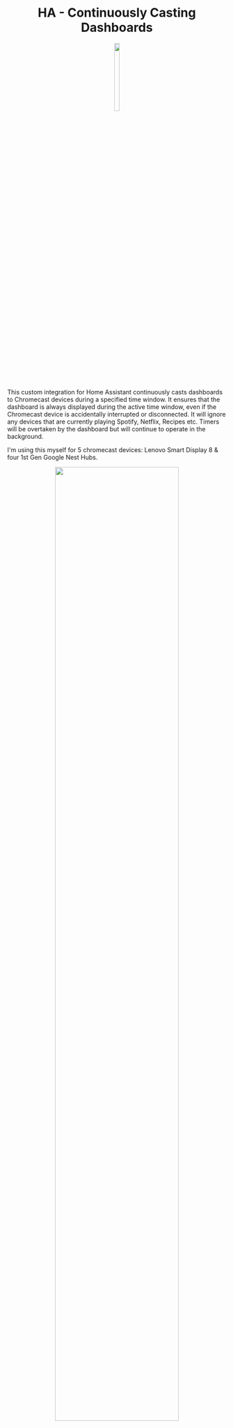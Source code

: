 # <center>**HA - Continuously Casting Dashboards** </center>

<p align="center">
  <img src="branding/logo.png" width=15% height=20%>
</p>


This custom integration for Home Assistant continuously casts dashboards to Chromecast devices during a specified time window. It ensures that the dashboard is always displayed during the active time window, even if the Chromecast device is accidentally interrupted or disconnected. It will ignore any devices that are currently playing Spotify, Netflix, Recipes etc. Timers will be overtaken by the dashboard but will continue to operate in the background.

I'm using this myself for 5 chromecast devices: Lenovo Smart Display 8 & four 1st Gen Google Nest Hubs.

<p align="center">
  <img src="https://github.com/b0mbays/continuously_casting_dashboards/assets/55556007/9cc32333-312e-41cf-bca0-e531e535a268" width=75% height=75%>
</p>
<br/><br/>

✨**Features:**
============

- Automatically casts specified Home Assistant dashboards to Chromecast devices.
- Monitors the casting state of each device and resumes casting if interrupted.
- Custom entity states for when to cast a dashboard (both globally and individual dashboards)
- Multiple dashboard casting for the same device (cast different dashboards at different times).
- Configurable global time window for active casting.
- Configurable casting interval.
- Configurable volume per device.
- Configurable start and end times per device.
- Google Home Speaker Group support.

<br/><br/>

✅ **Requirements:**
============

1. **Home Assistant**

2. **[HTTPS External Access](https://www.makeuseof.com/secure-home-assistant-installation-free-ssl-certificate/?newsletter_popup=1)** which HA requires for casting and the HACS Addon installed. **Alternatively, if you have a Nabu Casa subscription then this is already set up for you.**

2. **Trusted network setup** for each Chromecast device to avoid logging in. See guide [here](https://blog.fuzzymistborn.com/homeassistant-and-catt-cast-all-the-things/) and follow the 'Trusted Networks' section half way down. You can either do your entire home network, or individual devices. You can find the IP address for each device by going to Settings -> Device Information -> Technical Information on the device.

    Your trusted networks section should then look something like this:

    ```yaml
    homeassistant:
      external_url: "<your-external-url-for-home-assistant"
      auth_providers:
        - type: trusted_networks
          trusted_networks:
            - 192.168.12.236/32 #These are my display IP addresses, replace them with your own (including the /32)
            - 192.168.12.22/32
            - 192.168.12.217/32
          trusted_users:
            192.168.12.236: <your-user-id>  #Ensure this user has admin rights too
            192.168.12.22: <your-user-id>
            192.168.12.217: <your-user-id>
          allow_bypass_login: true
        - type: homeassistant
    ```

3. **[ha-catt-fix](https://github.com/swiergot/ha-catt-fix)** setup for your dashboard to keep the display 'awake' and not time out after 10 minutes. Install steps:

    - Go to the HACS panel in Home Assistant
    - Click on the three dots in the top right corner and choose "Custom repositories"
    - Enter `swiergot/ha-catt-fix` in the "Add custom repository" field, select "Lovelace" from the "Category" dropdown, and click on the "Add" button.
    - Go to the "Frontend" tab within HACS, and click on 'Explore and download repositories" and search for 'ha-catt-fix'.
    - Click "Download"
    - Restart Home Assistant
    - Ensure that 'ha-catt-fix' is listed inside your dashboards resources. (_Your dashboard_ -> Three dots -> Edit -> Three dots -> Manage resources)

4. **[Kiosk Mode](https://github.com/NemesisRE/kiosk-mode)** for hiding the navigations bars for fullscreen dashboards on your displays.

<br/><br/>

🚀**Installation**
============

### **HACS**

1. Go to the HACS panel in Home Assistant.
2. Click on the three dots in the top right corner and choose "Custom repositories".
3. Enter `b0mbays/continuously_casting_dashboards` in the "Add custom repository" field, select "Integration" from the "Category" dropdown, and click on the "Add" button.
4. Once the custom repository is added, you can install the integration through HACS. You should see "Continuously Cast Dashboards" in the "Integrations" tab. Click on "Download" to add it to your Home Assistant instance.
5. Restart Home Assistant to load the custom integration.
6. Setup your devices inside the configuration.yaml file, follow the steps from the configuration section below.
4. Restart again to start the integration.

<br/><br/>

⚡️**How does it work?**
============

The integration uses [CATT's](https://github.com/skorokithakis/catt) functionality to 'call' each of your Google Chromecast devices checking the status every 45 seconds (you can change this in the config) for any 'state' changes. If there is no media playing on the device, then the dashboard will be cast. If the device already has the dashboard casting then it will be ignored. And if there is youtube/recipes/spotify playing on the device then it will also be ignored.

The casting functionality within Home Assistant requires your instance to be accesible via HTTPS with either paying for a Nabu Casa subscription or setting this up yourself. I opted to subscribe to Nabu Casa to help support HA development. Previously, I did set this up myself and the guide I used is [here](https://www.makeuseof.com/secure-home-assistant-installation-free-ssl-certificate/?newsletter_popup=1).


<br/><br/>

⚙️**Configuration**
============

To configure the integration, add the following to your `configuration.yaml` file:

```yaml
continuously_casting_dashboards:
  logging_level: warning #Required: Set the logging level - debug/info/warning (default is 'warning' - try 'debug' for debugging)
  cast_delay: 45 #Required: Time (in seconds) for casting checks between each device.
  start_time: "07:00" #Optional: Global start time of the casting window (format: "HH:MM") - Default is set to "07:00" and can be individually overwritten per device below.
  end_time: "01:00" #Optional: Global end time of the casting window (format: "HH:MM") and must be after "00:00". Default is set to "01:00" and can be individually overwritten per device below.
  devices:
    "<Display_Name>": #Required: Display name or IP address of your device. Find this on the actual device's settings or inside the Google Home app.
      - dashboard_url: "<Dashboard_URL>" #Required: Dashboard URL to be casted (This must be the local IP address of your HA instance, not homeassistant.local)
        volume: 5 #Optional: Volume to set the display. (If you remove this, the device will remain the same volume)
        start_time: "07:00" #Optional: Set the start time for this device
        end_time: "01:00" #Optional: Set the end time for this device
    "<Display_Name>": 
      - dashboard_url: "<Dashboard_URL>" 
        volume: <Volume>
        start_time: "<Start_Time>" 
        end_time: "<End_Time>"
        speaker_groups: #Optional: Here you can set speaker groups that your device might be a member of to skip casting if they are active.
          - "<Speaker group name>" #Optional: Speaker group name
          - "<Speaker group name>" #Optional: Extra speaker group names

    #You can then add more devices repeating the above format:

    # Examples:
    # "Office display":
    #   - dashboard_url: "http://192.168.12.104:8123/nest-dashboard/default_view?kiosk"
    #     volume: 7
    #     start_time: "06:00" 
    #     end_time: "18:00"
    # "Kitchen display":
    #   - dashboard_url: "http://192.168.12.104:8123/kitchen-dashboard/default_view?kiosk"
    #     volume: 9
    #     start_time: "06:00" 
    #     end_time: "22:00"
    # "192.168.12.217":  //IP address can also be used
    #   - dashboard_url: "http://192.168.12.104:8123/nest-dashboard/default_view?kiosk"
    #     volume: 4
    #     start_time: "18:00" 
    #     end_time: "03:00"
    #     speaker_groups:
    #       - "Upstairs Speakers"
    #       - "Downstairs Speakers"
```

<br/><br/>
**↕️ Multiple dashboard casting**
============


With this feature, you can configure multiple dashboards to be cast at different times for the same device. To enable this feature, add multiple dashboards and time windows to each devices configuration, for example:

```yaml
devices:
   ...
     "Office display":
       - dashboard_url: "http://192.168.12.104:8123/day-dashboard/default_view?kiosk"
         volume: 7
         start_time: "07:00" 
         end_time: "23:59"
       - dashboard_url: "http://192.168.12.104:8123/night-dashboard/default_view?kiosk"
         volume: 7
         start_time: "00:01" 
         end_time: "03:00"
```

<br/><br/>

<br/><br/>
**🎮Casting based on entity states**
============


With this feature, you can control if the casting will start or stop based on a HA entity either globally or per device. For example, lets create a new boolean switch inside your configuration.yaml file of which you want to use to control the casting - for example:

```yaml
input_boolean:
  global_ccd_cast:
    name: "CCD Global Casting"
    initial: on
```

For the above entity we have named it 'global_ccd_cast' and configured it to be initiallty set to 'on'. This means that if Home Assistant restarts, then casting will always be enabled. And then if we were to switch the entity to 'off' then casting will be stopped globally for all devices.

Now we need to add this entity to the global CCD section inside your configuration.yaml file:

```yaml
continuously_casting_dashboards:
  logging_level: debug
  cast_delay: 25
  start_time: "06:00"
  end_time: "02:00"
  switch_entity_id: "input_boolean.global_ccd_cast"
  devices:
    ...
```

We have added the 'switch_entity_id' field to our main section with the CCD configuration. This means it will either start or stop casting based on whether this switch is enabled or disabled.

By default, the integration considers an entity to be "enabled" when its state is one of: 'on', 'true', 'home', or 'open'. You can also specify a custom state to be considered as "enabled" using the `switch_entity_state` parameter.

```yaml
continuously_casting_dashboards:
  logging_level: debug
  cast_delay: 25
  start_time: "06:00"
  end_time: "02:00"
  switch_entity_id: "sensor.human_is_home"
  switch_entity_state: "home"
  devices:
    ...
```

For the above example, you may have a sensor that detects if you are home. Then, whenever this sensor is "home" the integration will be enabled.

You can also set entity states per dashboard on the device. This will ignore the global state entirely and depend only on this entity.

For example:

```yaml
continuously_casting_dashboards:
  # global configuration...
  devices:
    "Living Room Display":
      - dashboard_url: "http://192.168.1.10:8123/lovelace/dashboard?kiosk"
        switch_entity_id: "sensor.living_room_mode"
        switch_entity_state: "entertainment"  # Custom state that enables casting
    # other devices...
```

<br/><br/>


⚠️**Troubleshooting**
============

- I have an annoying notification on my phone for 'DashCast'?

   On your Android phone, go to Settings > Google > All Services > Devices & sharing > Cast options > Turn off Media controls for Cast devices. This will turn off controls for any other casting device      although I don't find myself using it for anything else so I have it disabled.

- The dashboard starts on my device and then stops within a few seconds.

    If this is happening, you may not have installed the ha-catt-fix correctly and your device will be using a different state name for when a dashboard is "active". The device should be reporting "Dummy". You can find out what your device is reporting by changing the "logging_level" to "debug"; then going to the Home Assistant logs and you will see logs for this integration. In the logs you should find a log checking the status output for a working dashboard state. For example, mine looks like this:


    ```
    DEBUG (MainThread) [custom_components.continuously_casting_dashboards.dashboard_caster] Status output for Office display when checking for dashboard state 'Dummy': Title: Dummy 22:27:13 GMT+0000 (Greenwich Mean Time)
    Volume: 50
    ```

    If "Dummy" is missing here, please ensure you have installed the ha-catt-fix correctly from following the instructions from the [requirements](#requirements) section.
